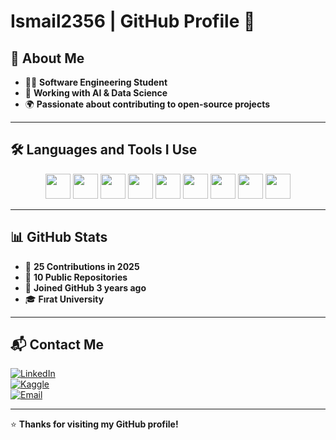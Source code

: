 # **Ismail2356 | GitHub Profile** 🚀

## **📌 About Me**

- 👨‍💻 **Software Engineering Student**
- 🤖 **Working with AI & Data Science**
- 🌍 **Passionate about contributing to open-source projects**

---

## **🛠️ Languages and Tools I Use**

<div align="center">
<img src="https://cdn.jsdelivr.net/gh/devicons/devicon/icons/python/python-original.svg" width="40" height="40"/>
<img src="https://cdn.jsdelivr.net/gh/devicons/devicon/icons/javascript/javascript-original.svg" width="40" height="40"/>
<img src="https://cdn.jsdelivr.net/gh/devicons/devicon/icons/django/django-plain.svg" width="40" height="40"/>
<img src="https://cdn.jsdelivr.net/gh/devicons/devicon/icons/flask/flask-original.svg" width="40" height="40"/>
<img src="https://cdn.jsdelivr.net/gh/devicons/devicon/icons/react/react-original.svg" width="40" height="40"/>
<img src="https://cdn.jsdelivr.net/gh/devicons/devicon/icons/postgresql/postgresql-original.svg" width="40" height="40"/>
<img src="https://cdn.jsdelivr.net/gh/devicons/devicon/icons/mysql/mysql-original.svg" width="40" height="40"/>
<img src="https://cdn.jsdelivr.net/gh/devicons/devicon/icons/tensorflow/tensorflow-original.svg" width="40" height="40"/>
<img src="https://cdn.jsdelivr.net/gh/devicons/devicon/icons/postman/postman-original.svg" width="40" height="40"/>
</div>

---

## **📊 GitHub Stats**

- 🎯 **25 Contributions in 2025**  
- 📂 **10 Public Repositories**  
- 🏫 **Joined GitHub 3 years ago**  
- 🎓 **Fırat University**  

---

## **📬 Contact Me**

[![LinkedIn](https://img.shields.io/badge/LinkedIn-0077B5?style=for-the-badge&logo=linkedin&logoColor=white)](https://linkedin.com)  
[![Kaggle](https://img.shields.io/badge/Kaggle-20BEFF?style=for-the-badge&logo=kaggle&logoColor=white)](https://kaggle.com)  
[![Email](https://img.shields.io/badge/Email-D14836?style=for-the-badge&logo=gmail&logoColor=white)](mailto:email@example.com)  

---

⭐ **Thanks for visiting my GitHub profile!**
